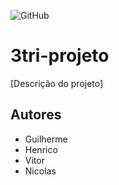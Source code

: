 ![GitHub](https://img.shields.io/github/license/guilhermestrata/3tri-projeto)
# 3tri-projeto 
[Descrição do projeto]
## Autores
- Guilherme
- Henrico 
- Vitor
- Nicolas
